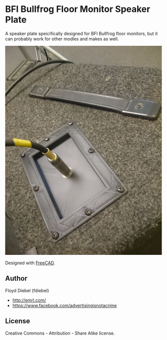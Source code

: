 BFI Bullfrog Floor Monitor Speaker Plate
=============

A speaker plate speicifically designed for BFI Bullfrog floor monitors, but it can probably work for other modles and makes as well.

![Image](https://github.com/fdiebel/speaker-plate/blob/master/img/speaker-plate.jpg)

Designed with [FreeCAD](http://www.freecadweb.org/).

Author
--------
Floyd Diebel (fdiebel)
* <http://emrl.com/>
* <https://www.facebook.com/advertisingisnotacrime> 

License
--------
Creative Commons - Attribution - Share Alike license.  

